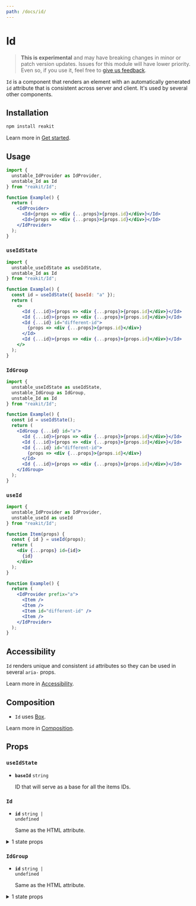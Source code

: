 ```yaml
---
path: /docs/id/
---
```


# Id

<blockquote experimental="true">
  <strong>This is experimental</strong> and may have breaking changes in minor or patch version updates. Issues for this module will have lower priority. Even so, if you use it, feel free to <a href="https://github.com/reakit/reakit/issues/new/choose" target="_blank">give us feedback</a>.
</blockquote>

`Id` is a component that renders an element with an automatically generated `id` attribute that is consistent across server and client. It's used by several other components.

<carbon-ad></carbon-ad>

## Installation

```sh
npm install reakit
```

Learn more in [Get started](/docs/get-started/).

## Usage

```jsx
import {
  unstable_IdProvider as IdProvider,
  unstable_Id as Id
} from "reakit/Id";

function Example() {
  return (
    <IdProvider>
      <Id>{props => <div {...props}>{props.id}</div>}</Id>
      <Id>{props => <div {...props}>{props.id}</div>}</Id>
    </IdProvider>
  );
}
```

### `useIdState`

```jsx
import {
  unstable_useIdState as useIdState,
  unstable_Id as Id
} from "reakit/Id";

function Example() {
  const id = useIdState({ baseId: "a" });
  return (
    <>
      <Id {...id}>{props => <div {...props}>{props.id}</div>}</Id>
      <Id {...id}>{props => <div {...props}>{props.id}</div>}</Id>
      <Id {...id} id="different-id">
        {props => <div {...props}>{props.id}</div>}
      </Id>
      <Id {...id}>{props => <div {...props}>{props.id}</div>}</Id>
    </>
  );
}
```

### `IdGroup`

```jsx
import {
  unstable_useIdState as useIdState,
  unstable_IdGroup as IdGroup,
  unstable_Id as Id
} from "reakit/Id";

function Example() {
  const id = useIdState();
  return (
    <IdGroup {...id} id="a">
      <Id {...id}>{props => <div {...props}>{props.id}</div>}</Id>
      <Id {...id}>{props => <div {...props}>{props.id}</div>}</Id>
      <Id {...id} id="different-id">
        {props => <div {...props}>{props.id}</div>}
      </Id>
      <Id {...id}>{props => <div {...props}>{props.id}</div>}</Id>
    </IdGroup>
  );
}
```

### `useId`

```jsx
import {
  unstable_IdProvider as IdProvider,
  unstable_useId as useId
} from "reakit/Id";

function Item(props) {
  const { id } = useId(props);
  return (
    <div {...props} id={id}>
      {id}
    </div>
  );
}

function Example() {
  return (
    <IdProvider prefix="a">
      <Item />
      <Item />
      <Item id="different-id" />
      <Item />
    </IdProvider>
  );
}
```

## Accessibility

`Id` renders unique and consistent `id` attributes so they can be used in several `aria-` props.

Learn more in [Accessibility](/docs/accessibility/).

## Composition

- `Id` uses [Box](/docs/box/).

Learn more in [Composition](/docs/composition/#props-hooks).

## Props

<!-- Automatically generated -->

### `useIdState`

- **`baseId`**
  <code>string</code>

  ID that will serve as a base for all the items IDs.

### `Id`

- **`id`**
  <code>string | undefined</code>

  Same as the HTML attribute.

<details><summary>1 state props</summary>

> These props are returned by the state hook. You can spread them into this component (`{...state}`) or pass them separately. You can also provide these props from your own state logic.

- **`baseId`**
  <code>string</code>

  ID that will serve as a base for all the items IDs.

</details>

### `IdGroup`

- **`id`**
  <code>string | undefined</code>

  Same as the HTML attribute.

<details><summary>1 state props</summary>

> These props are returned by the state hook. You can spread them into this component (`{...state}`) or pass them separately. You can also provide these props from your own state logic.

- **`baseId`**
  <code>string</code>

  ID that will serve as a base for all the items IDs.

</details>
